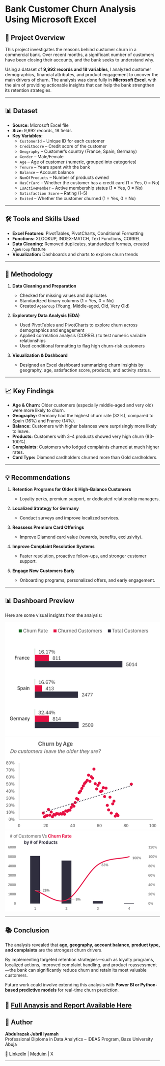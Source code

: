 # Bank Customer Churn Analysis Using Microsoft Excel

## 📌 Project Overview
This project investigates the reasons behind customer churn in a commercial bank. Over recent months, a significant number of customers have been closing their accounts, and the bank seeks to understand why.  

Using a dataset of **9,992 records and 18 variables**, I analyzed customer demographics, financial attributes, and product engagement to uncover the main drivers of churn. The analysis was done fully in **Microsoft Excel**, with the aim of providing actionable insights that can help the bank strengthen its retention strategies.

---

## 📊 Dataset
- **Source:** Microsoft Excel file  
- **Size:** 9,992 records, 18 fields  
- **Key Variables:**
  - `CustomerId` – Unique ID for each customer  
  - `CreditScore` – Credit score of the customer  
  - `Geography` – Customer’s country (France, Spain, Germany)  
  - `Gender` – Male/Female  
  - `Age` – Age of customer (numeric, grouped into categories)  
  - `Tenure` – Years spent with the bank  
  - `Balance` – Account balance  
  - `NumOfProducts` – Number of products owned  
  - `HasCrCard` – Whether the customer has a credit card (1 = Yes, 0 = No)  
  - `IsActiveMember` – Active membership status (1 = Yes, 0 = No)  
  - `Satisfaction Score` – Rating (1–5)  
  - `Exited` – Whether the customer churned (1 = Yes, 0 = No)  

---

## 🛠 Tools and Skills Used
- **Excel Features:** PivotTables, PivotCharts, Conditional Formatting  
- **Functions:** XLOOKUP, INDEX-MATCH, Text Functions, CORREL  
- **Data Cleaning:** Removed duplicates, standardized formats, created `AgeGroup` feature  
- **Visualization:** Dashboards and charts to explore churn trends  

---

## 🔎 Methodology
1. **Data Cleaning and Preparation**  
   - Checked for missing values and duplicates  
   - Standardized binary columns (1 = Yes, 0 = No)  
   - Created `AgeGroup` (Young, Middle-aged, Old, Very Old)

2. **Exploratory Data Analysis (EDA)**  
   - Used PivotTables and PivotCharts to explore churn across demographics and engagement  
   - Applied correlation analysis (CORREL) to test numeric variable relationships  
   - Used conditional formatting to flag high churn-risk customers  

3. **Visualization & Dashboard**  
   - Designed an Excel dashboard summarizing churn insights by geography, age, satisfaction score, products, and activity status.  

---

## 📈 Key Findings
- **Age & Churn:** Older customers (especially middle-aged and very old) were more likely to churn.  
- **Geography:** Germany had the highest churn rate (32%), compared to Spain (16%) and France (14%).  
- **Balance:** Customers with higher balances were surprisingly more likely to leave.  
- **Products:** Customers with 3–4 products showed very high churn (83–100%).  
- **Complaints:** Customers who lodged complaints churned at much higher rates.  
- **Card Type:** Diamond cardholders churned more than Gold cardholders.  

---

## 💡 Recommendations
1. **Retention Programs for Older & High-Balance Customers**  
   - Loyalty perks, premium support, or dedicated relationship managers.  

2. **Localized Strategy for Germany**  
   - Conduct surveys and improve localized services.  

3. **Reassess Premium Card Offerings**  
   - Improve Diamond card value (rewards, benefits, exclusivity).  

4. **Improve Complaint Resolution Systems**  
   - Faster resolution, proactive follow-ups, and stronger customer support.  

5. **Engage New Customers Early**  
   - Onboarding programs, personalized offers, and early engagement.  

---

## 📊 Dashboard Preview
Here are some visual insights from the analysis:

![Churn by Geography](images/churn_by_geography.png)  
![Churn by Age Group](images/churn_by_age.png)  
![Churn by Products](images/churn_by_products.png)  


---

## 📚 Conclusion
The analysis revealed that **age, geography, account balance, product type, and complaints** are the strongest churn drivers.  

By implementing targeted retention strategies—such as loyalty programs, localized actions, improved complaint handling, and product reassessment—the bank can significantly reduce churn and retain its most valuable customers.  

Future work could involve extending this analysis with **Power BI or Python-based predictive models** for real-time churn prediction.  

🔗 [Full Anaysis and Report Available Here](#)
---

## 👤 Author
**Abdulrazak Jubril Iyamah**  
Professional Diploma in Data Analytics – IDEAS Program, Baze University Abuja  

🔗 [LinkedIn](www.linkedin.com/in/abdulrazak-jubril) | [Meduim](https://medium.com/@abdulrazakjubril52) | [X](https://x.com/Razak_Jubril)

---
